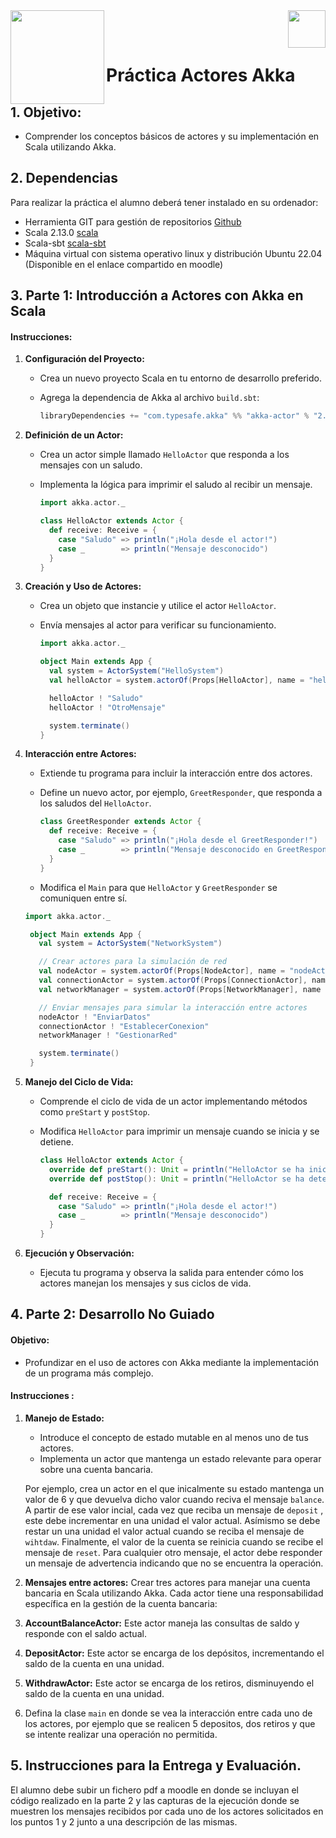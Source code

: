 <img  align="left" width="150" style="float: left;" src="https://www.upm.es/sfs/Rectorado/Gabinete%20del%20Rector/Logos/UPM/CEI/LOGOTIPO%20leyenda%20color%20JPG%20p.png">
<img  align="right" width="60" style="float: right;" src="https://www.dit.upm.es/images/dit08.gif">


<br/><br/>
# Práctica Actores Akka

## 1. Objetivo:
- Comprender los conceptos básicos de actores y su implementación en Scala utilizando Akka.

## 2. Dependencias

Para realizar la práctica el alumno deberá tener instalado en su ordenador:
- Herramienta GIT para gestión de repositorios [Github](https://git-scm.com/downloads)
- Scala 2.13.0 [scala](https://www.scala-lang.org/download/2.13.0.html)
- Scala-sbt [scala-sbt](https://www.scala-sbt.org/download/)
- Máquina virtual con sistema operativo linux y distribución Ubuntu 22.04 (Disponible en el enlace compartido en moodle) 


## 3. Parte 1: Introducción a Actores con Akka en Scala 


#### Instrucciones:

1. **Configuración del Proyecto:**
   - Crea un nuevo proyecto Scala en tu entorno de desarrollo preferido.
   - Agrega la dependencia de Akka al archivo `build.sbt`:

     ```scala
     libraryDependencies += "com.typesafe.akka" %% "akka-actor" % "2.6.16"
     ```

2. **Definición de un Actor:**
   - Crea un actor simple llamado `HelloActor` que responda a los mensajes con un saludo.
   - Implementa la lógica para imprimir el saludo al recibir un mensaje.

     ```scala
     import akka.actor._

     class HelloActor extends Actor {
       def receive: Receive = {
         case "Saludo" => println("¡Hola desde el actor!")
         case _        => println("Mensaje desconocido")
       }
     }
     ```

3. **Creación y Uso de Actores:**
   - Crea un objeto que instancie y utilice el actor `HelloActor`.
   - Envía mensajes al actor para verificar su funcionamiento.

     ```scala
     import akka.actor._

     object Main extends App {
       val system = ActorSystem("HelloSystem")
       val helloActor = system.actorOf(Props[HelloActor], name = "helloActor")

       helloActor ! "Saludo"
       helloActor ! "OtroMensaje"

       system.terminate()
     }
     ```

4. **Interacción entre Actores:**
   - Extiende tu programa para incluir la interacción entre dos actores.
   - Define un nuevo actor, por ejemplo, `GreetResponder`, que responda a los saludos del `HelloActor`.

     ```scala
     class GreetResponder extends Actor {
       def receive: Receive = {
         case "Saludo" => println("¡Hola desde el GreetResponder!")
         case _        => println("Mensaje desconocido en GreetResponder")
       }
     }
     ```

   - Modifica el `Main` para que `HelloActor` y `GreetResponder` se comuniquen entre sí.

   ```scala
   import akka.actor._

    object Main extends App {
      val system = ActorSystem("NetworkSystem")

      // Crear actores para la simulación de red
      val nodeActor = system.actorOf(Props[NodeActor], name = "nodeActor")
      val connectionActor = system.actorOf(Props[ConnectionActor], name = "connectionActor")
      val networkManager = system.actorOf(Props[NetworkManager], name = "networkManager")

      // Enviar mensajes para simular la interacción entre actores
      nodeActor ! "EnviarDatos"
      connectionActor ! "EstablecerConexion"
      networkManager ! "GestionarRed"

      system.terminate()
    }

   ```


5. **Manejo del Ciclo de Vida:**
   - Comprende el ciclo de vida de un actor implementando métodos como `preStart` y `postStop`.
   - Modifica `HelloActor` para imprimir un mensaje cuando se inicia y se detiene.

     ```scala
     class HelloActor extends Actor {
       override def preStart(): Unit = println("HelloActor se ha iniciado.")
       override def postStop(): Unit = println("HelloActor se ha detenido.")

       def receive: Receive = {
         case "Saludo" => println("¡Hola desde el actor!")
         case _        => println("Mensaje desconocido")
       }
     }
     ```

6. **Ejecución y Observación:**
   - Ejecuta tu programa y observa la salida para entender cómo los actores manejan los mensajes y sus ciclos de vida.

## 4. Parte 2: Desarrollo No Guiado 

#### Objetivo:
- Profundizar en el uso de actores con Akka mediante la implementación de un programa más complejo.

#### Instrucciones :


1. **Manejo de Estado:**
   - Introduce el concepto de estado mutable en al menos uno de tus actores.
   - Implementa un actor que mantenga un estado relevante para operar sobre una cuenta bancaria.

   Por ejemplo, crea un actor en el que inicalmente su estado mantenga un valor de 6 y que devuelva dicho valor cuando reciva el mensaje `balance`. A partir de ese valor incial, cada vez que reciba un mensaje de `deposit` , este debe incrementar en una unidad el valor actual.
   Asímismo se debe restar un una unidad el valor actual cuando se reciba el mensaje de `wihtdaw`. Finalmente, el valor de la cuenta se reinicia cuando se recibe el mensaje de `reset`. Para cualquier otro mensaje, el actor debe responder un mensaje de advertencia indicando que no se encuentra la operación.

2. **Mensajes entre actores:**
Crear tres actores para manejar una cuenta bancaria en Scala utilizando Akka. Cada actor tiene una responsabilidad específica en la gestión de la cuenta bancaria:

1. **AccountBalanceActor:** Este actor maneja las consultas de saldo y responde con el saldo actual.


2. **DepositActor:** Este actor se encarga de los depósitos, incrementando el saldo de la cuenta en una unidad.


3. **WithdrawActor:** Este actor se encarga de los retiros, disminuyendo el saldo de la cuenta en una unidad.

4. Defina la clase `main` en donde se vea la interacción entre cada uno de los actores, por ejemplo que se realicen 5 depositos, dos retiros y que se intente realizar una operación no permitida.


## 5. Instrucciones para la Entrega y Evaluación.
El alumno debe subir un fichero pdf a moodle en donde se incluyan el código realizado en la parte 2 y las capturas de la ejecución donde se muestren los mensajes recibidos por cada uno de los actores solicitados en los puntos 1 y 2 junto a una descripción de las mismas.




